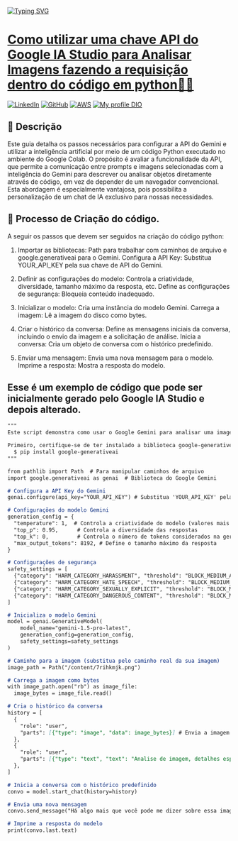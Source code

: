 <a href="https://git.io/typing-svg" target=_blank rel="nofollow noopener noreferrer"><img src="https://readme-typing-svg.demolab.com?font=Poppins&size=44&height=100&duration=1600&pause=1000&color=009680&width=750&lines=Desafio de Código +👨‍💻; Utilizar API Google IA Studio 🤖 ; " alt="Typing SVG" data-canonical-src="https://readme-typing-svg.demolab.com?font=Poppins&size=44&duration=1600&pause=1000&color=008000&width=435&lines=Fala+Devs!+Sejam+bem-vindos!;Web+Developers...;Mobile+Developers...;FullStack..https://emresitesweb.com.br/wp-content/uploads/2023/11/gitironman01.png.;Systems+Analysts...;...and students!" style="max-width: 100%;">
# Como utilizar uma chave API do Google IA Studio para Analisar Imagens fazendo a requisição dentro do código em python👩‍💻
[![LinkedIn](https://img.shields.io/badge/LinkedIn-0077B5?style=for-the-badge&logo=linkedin&logoColor=white)](https://www.linkedin.com/in/ricardoalexandreprofissional/)
[![GitHub](https://img.shields.io/badge/GitHub-100000?style=for-the-badge&logo=github&logoColor=white)](https://github.com/ralexandrecode)
[![AWS](https://img.shields.io/badge/AWS-000.svg?style=for-the-badge&logo=amazon-aws&logoColor=white)](https://www.credly.com/users/ricardoalexandre.profissional/badges)
[![My profile DIO](https://img.shields.io/badge/-Meu%20Perfil%20na%20DIO-30A3DER?style=for-the-badge)](https://www.dio.me/users/ricardoalexandre_profissional)

## 📒 Descrição
Este guia detalha os passos necessários para configurar a API do Gemini e utilizar a inteligência artificial por meio de um código Python executado no ambiente do Google Colab. O propósito é avaliar a funcionalidade da API, que permite a comunicação entre prompts e imagens selecionadas com a inteligência do Gemini para descrever ou analisar objetos diretamente através de código, em vez de depender de um navegador convencional. Esta abordagem é especialmente vantajosa, pois possibilita a personalização de um chat de IA exclusivo para nossas necessidades.

## 🧐 Processo de Criação do código.

A seguir os passos que devem ser seguidos na criação do código python:

1. Importar as bibliotecas: Path para trabalhar com caminhos de arquivo e google.generativeai para o Gemini.
Configura a API Key: Substitua YOUR_API_KEY pela sua chave de API do Gemini.

2. Definir as configurações do modelo: Controla a criatividade, diversidade, tamanho máximo da resposta, etc.
Define as configurações de segurança: Bloqueia conteúdo inadequado.

3. Inicializar o modelo: Cria uma instância do modelo Gemini.
Carrega a imagem: Lê a imagem do disco como bytes.

4. Criar o histórico da conversa: Define as mensagens iniciais da conversa, incluindo o envio da imagem e a solicitação de análise.
Inicia a conversa: Cria um objeto de conversa com o histórico predefinido.

5. Enviar uma mensagem: Envia uma nova mensagem para o modelo.
Imprime a resposta: Mostra a resposta do modelo.

## Esse é um exemplo de código que pode ser inicialmente gerado pelo Google IA Studio e depois alterado.
````markdown
"""
Este script demonstra como usar o Google Gemini para analisar uma imagem.

Primeiro, certifique-se de ter instalado a biblioteca google-generativeai:
  $ pip install google-generativeai
"""

from pathlib import Path  # Para manipular caminhos de arquivo
import google.generativeai as genai  # Biblioteca do Google Gemini

# Configura a API Key do Gemini
genai.configure(api_key="YOUR_API_KEY") # Substitua 'YOUR_API_KEY' pela sua chave

# Configurações do modelo Gemini
generation_config = {
  "temperature": 1,  # Controla a criatividade do modelo (valores mais altos = mais criativo)
  "top_p": 0.95,      # Controla a diversidade das respostas
  "top_k": 0,         # Controla o número de tokens considerados na geração da resposta
  "max_output_tokens": 8192, # Define o tamanho máximo da resposta
}

# Configurações de segurança
safety_settings = [
  {"category": "HARM_CATEGORY_HARASSMENT", "threshold": "BLOCK_MEDIUM_AND_ABOVE"},
  {"category": "HARM_CATEGORY_HATE_SPEECH", "threshold": "BLOCK_MEDIUM_AND_ABOVE"},
  {"category": "HARM_CATEGORY_SEXUALLY_EXPLICIT", "threshold": "BLOCK_MEDIUM_AND_ABOVE"},
  {"category": "HARM_CATEGORY_DANGEROUS_CONTENT", "threshold": "BLOCK_MEDIUM_AND_ABOVE"},
]

# Inicializa o modelo Gemini
model = genai.GenerativeModel(
    model_name="gemini-1.5-pro-latest",
    generation_config=generation_config,
    safety_settings=safety_settings
)

# Caminho para a imagem (substitua pelo caminho real da sua imagem)
image_path = Path("/content/7rihkmjk.png")

# Carrega a imagem como bytes
with image_path.open("rb") as image_file:
  image_bytes = image_file.read()

# Cria o histórico da conversa
history = [
  {
    "role": "user",
    "parts": [{"type": "image", "data": image_bytes}] # Envia a imagem
  },
  {
    "role": "user",
    "parts": [{"type": "text", "text": "Analise de imagem, detalhes específicos."}]  # Solicita a análise
  },
]

# Inicia a conversa com o histórico predefinido
convo = model.start_chat(history=history)

# Envia uma nova mensagem
convo.send_message("Há algo mais que você pode me dizer sobre essa imagem?")

# Imprime a resposta do modelo
print(convo.last.text)

````


